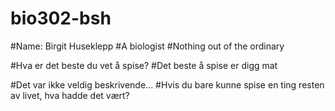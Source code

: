# bio302-bsh
#Name: Birgit Huseklepp
#A biologist
#Nothing out of the ordinary





#Hva er det beste du vet å spise? 
#Det beste å spise er digg mat

#Det var ikke veldig beskrivende... 
#Hvis du bare kunne spise en ting resten av livet, hva hadde det vært?

